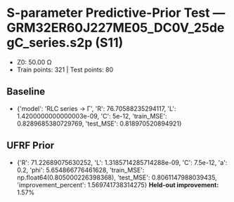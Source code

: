 # S-parameter Predictive-Prior Test — GRM32ER60J227ME05_DC0V_25degC_series.s2p (S11)
- Z0: 50.00 Ω
- Train points: 321  |  Test points: 80

## Baseline
- {'model': 'RLC series -> Γ', 'R': 76.70588235294117, 'L': 1.4200000000000003e-09, 'C': 5e-12, 'train_MSE': 0.8289685380729769, 'test_MSE': 0.818970520894921}

## UFRF Prior
- {'R': 71.22689075630252, 'L': 1.3185714285714288e-09, 'C': 7.5e-12, 'a': 0.2, 'phi': 5.654866776461628, 'train_MSE': np.float64(0.805000226398368), 'test_MSE': 0.8061147988039435, 'improvement_percent': 1.569741738314275}
**Held-out improvement:** 1.57%